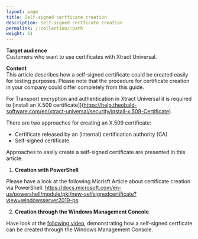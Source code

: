 ```yaml
---
layout: page
title: Self-signed certficate creation
description: Self-signed certficate creation
permalink: /:collection/:path
weight: 51
---
```

**Target audience** <br>
Customers who want to use certificates with Xtract Universal. <br>

**Content** <br>
This article describes how a self-signed certificate could be created easily for testing purposes. Please note that the procedure for certificate creation in your company could differ completely from this guide.  

For Transport encryption and authentication in Xtract Universal it is required to [install an X.509 certificate]](https://help.theobald-software.com/en/xtract-universal/security/install-x.509-Certificate).

There are two approaches for creating an X.509 certificate:

- Certificate released by an (internal) certification authority (CA)
- Self-signed certificate

Approaches to easily create a self-signed certificate are presented in this article.

1. **Creation with PowerShell** <br>

Please have a look at the following Micrisft Article about certificate creation via PowerShell:
https://docs.microsoft.com/en-us/powershell/module/pki/new-selfsignedcertificate?view=windowsserver2019-ps

2. **Creation through the Windows Management Concole** <br>

Have look at the [following video](https://cloud.theobald-software.com/s/LnnfbBDos9dDDKr), demonstrating how a self-signed certficate can be created through the Windows Management Console.








